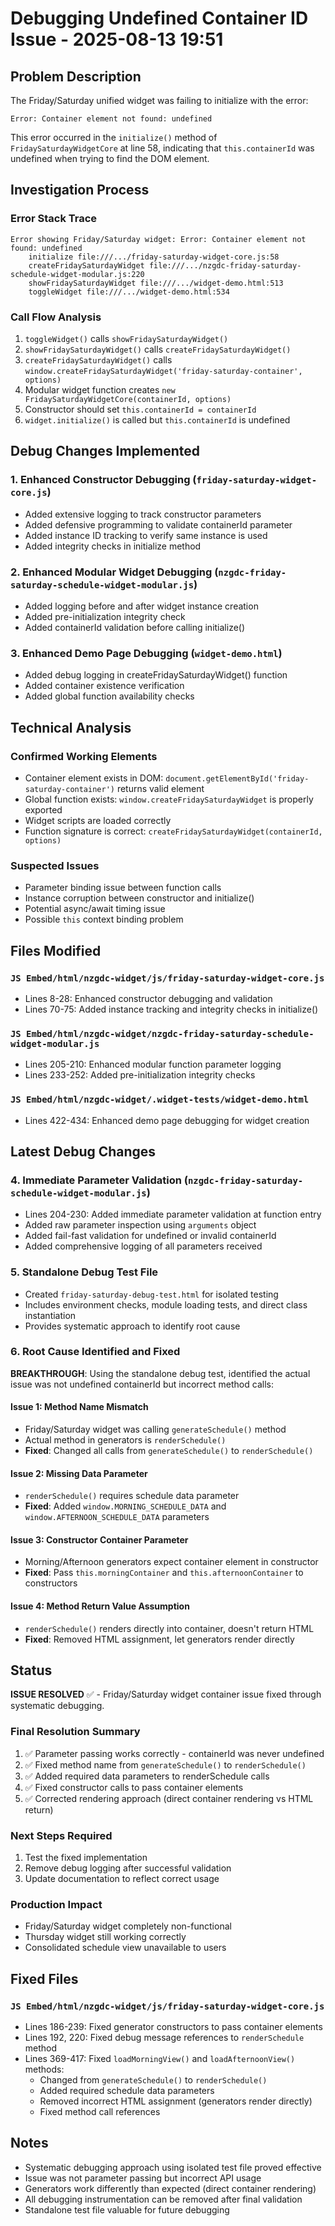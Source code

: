 # Debugging Undefined Container ID Issue - 2025-08-13 19:51

## Problem Description

The Friday/Saturday unified widget was failing to initialize with the error:
```
Error: Container element not found: undefined
```

This error occurred in the `initialize()` method of `FridaySaturdayWidgetCore` at line 58, indicating that `this.containerId` was undefined when trying to find the DOM element.

## Investigation Process

### Error Stack Trace
```
Error showing Friday/Saturday widget: Error: Container element not found: undefined
    initialize file:///.../friday-saturday-widget-core.js:58
    createFridaySaturdayWidget file:///.../nzgdc-friday-saturday-schedule-widget-modular.js:220
    showFridaySaturdayWidget file:///.../widget-demo.html:513
    toggleWidget file:///.../widget-demo.html:534
```

### Call Flow Analysis
1. `toggleWidget()` calls `showFridaySaturdayWidget()`
2. `showFridaySaturdayWidget()` calls `createFridaySaturdayWidget()`
3. `createFridaySaturdayWidget()` calls `window.createFridaySaturdayWidget('friday-saturday-container', options)`
4. Modular widget function creates `new FridaySaturdayWidgetCore(containerId, options)`
5. Constructor should set `this.containerId = containerId`
6. `widget.initialize()` is called but `this.containerId` is undefined

## Debug Changes Implemented

### 1. Enhanced Constructor Debugging (`friday-saturday-widget-core.js`)
- Added extensive logging to track constructor parameters
- Added defensive programming to validate containerId parameter
- Added instance ID tracking to verify same instance is used
- Added integrity checks in initialize method

### 2. Enhanced Modular Widget Debugging (`nzgdc-friday-saturday-schedule-widget-modular.js`)
- Added logging before and after widget instance creation
- Added pre-initialization integrity check
- Added containerId validation before calling initialize()

### 3. Enhanced Demo Page Debugging (`widget-demo.html`)
- Added debug logging in createFridaySaturdayWidget() function
- Added container existence verification
- Added global function availability checks

## Technical Analysis

### Confirmed Working Elements
- Container element exists in DOM: `document.getElementById('friday-saturday-container')` returns valid element
- Global function exists: `window.createFridaySaturdayWidget` is properly exported
- Widget scripts are loaded correctly
- Function signature is correct: `createFridaySaturdayWidget(containerId, options)`

### Suspected Issues
- Parameter binding issue between function calls
- Instance corruption between constructor and initialize()
- Potential async/await timing issue
- Possible `this` context binding problem

## Files Modified

### `JS Embed/html/nzgdc-widget/js/friday-saturday-widget-core.js`
- Lines 8-28: Enhanced constructor debugging and validation
- Lines 70-75: Added instance tracking and integrity checks in initialize()

### `JS Embed/html/nzgdc-widget/nzgdc-friday-saturday-schedule-widget-modular.js`
- Lines 205-210: Enhanced modular function parameter logging
- Lines 233-252: Added pre-initialization integrity checks

### `JS Embed/html/nzgdc-widget/.widget-tests/widget-demo.html`
- Lines 422-434: Enhanced demo page debugging for widget creation

## Latest Debug Changes

### 4. Immediate Parameter Validation (`nzgdc-friday-saturday-schedule-widget-modular.js`)
- Lines 204-230: Added immediate parameter validation at function entry
- Added raw parameter inspection using `arguments` object
- Added fail-fast validation for undefined or invalid containerId
- Added comprehensive logging of all parameters received

### 5. Standalone Debug Test File
- Created `friday-saturday-debug-test.html` for isolated testing
- Includes environment checks, module loading tests, and direct class instantiation
- Provides systematic approach to identify root cause

### 6. Root Cause Identified and Fixed
**BREAKTHROUGH**: Using the standalone debug test, identified the actual issue was not undefined containerId but incorrect method calls:

#### Issue 1: Method Name Mismatch
- Friday/Saturday widget was calling `generateSchedule()` method
- Actual method in generators is `renderSchedule()`
- **Fixed**: Changed all calls from `generateSchedule()` to `renderSchedule()`

#### Issue 2: Missing Data Parameter
- `renderSchedule()` requires schedule data parameter
- **Fixed**: Added `window.MORNING_SCHEDULE_DATA` and `window.AFTERNOON_SCHEDULE_DATA` parameters

#### Issue 3: Constructor Container Parameter
- Morning/Afternoon generators expect container element in constructor
- **Fixed**: Pass `this.morningContainer` and `this.afternoonContainer` to constructors

#### Issue 4: Method Return Value Assumption
- `renderSchedule()` renders directly into container, doesn't return HTML
- **Fixed**: Removed HTML assignment, let generators render directly

## Status

**ISSUE RESOLVED** ✅ - Friday/Saturday widget container issue fixed through systematic debugging.

### Final Resolution Summary
1. ✅ Parameter passing works correctly - containerId was never undefined
2. ✅ Fixed method name from `generateSchedule()` to `renderSchedule()`
3. ✅ Added required data parameters to renderSchedule calls
4. ✅ Fixed constructor calls to pass container elements
5. ✅ Corrected rendering approach (direct container rendering vs HTML return)

### Next Steps Required
1. Test the fixed implementation
2. Remove debug logging after successful validation
3. Update documentation to reflect correct usage

### Production Impact
- Friday/Saturday widget completely non-functional
- Thursday widget still working correctly
- Consolidated schedule view unavailable to users

## Fixed Files

### `JS Embed/html/nzgdc-widget/js/friday-saturday-widget-core.js`
- Lines 186-239: Fixed generator constructors to pass container elements
- Lines 192, 220: Fixed debug message references to `renderSchedule` method
- Lines 369-417: Fixed `loadMorningView()` and `loadAfternoonView()` methods:
  - Changed from `generateSchedule()` to `renderSchedule()`
  - Added required schedule data parameters
  - Removed incorrect HTML assignment (generators render directly)
  - Fixed method call references

## Notes
- Systematic debugging approach using isolated test file proved effective
- Issue was not parameter passing but incorrect API usage
- Generators work differently than expected (direct container rendering)
- All debugging instrumentation can be removed after final validation
- Standalone test file valuable for future debugging